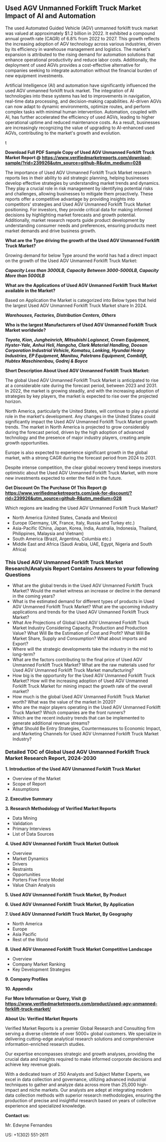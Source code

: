 <h2>Used AGV Unmanned Forklift Truck Market Impact of AI and Automation</h2><p>The used Automated Guided Vehicle (AGV) unmanned forklift truck market was valued at approximately $1.2 billion in 2022. It exhibited a compound annual growth rate (CAGR) of 6.8% from 2022 to 2027. This growth reflects the increasing adoption of AGV technology across various industries, driven by its efficiency in warehouse management and logistics. The market's expansion is attributed to the rising demand for automation solutions that enhance operational productivity and reduce labor costs. Additionally, the deployment of used AGVs provides a cost-effective alternative for companies seeking to integrate automation without the financial burden of new equipment investments.</p><p>Artificial Intelligence (AI) and automation have significantly influenced the used AGV unmanned forklift truck market. The integration of AI technologies into these systems has led to improvements in navigation, real-time data processing, and decision-making capabilities. AI-driven AGVs can now adapt to dynamic environments, optimize routes, and perform complex tasks with minimal human intervention. Automation, coupled with AI, has further accelerated the efficiency of used AGVs, leading to higher operational uptime and reduced maintenance costs. As a result, businesses are increasingly recognizing the value of upgrading to AI-enhanced used AGVs, contributing to the market's growth and evolution.</p>t</p><p id="" class=""><strong>Download Full PDF Sample Copy of Used AGV Unmanned Forklift Truck Market Report @ <a href="https://www.verifiedmarketreports.com/download-sample/?rid=239926&utm_source=github-R&utm_medium=028" target="_blank">https://www.verifiedmarketreports.com/download-sample/?rid=239926&utm_source=github-R&utm_medium=028</a></strong></p><p>The importance of&nbsp;Used AGV Unmanned Forklift Truck Market research reports lies in their ability to aid strategic planning, helping businesses develop effective strategies by understanding market trends and dynamics. They play a crucial role in risk management by identifying potential risks and challenges, allowing businesses to mitigate them proactively. These reports offer a competitive advantage by providing insights into competitors' strategies and Used AGV Unmanned Forklift Truck Market positioning. For investors, they provide critical data for making informed decisions by highlighting market forecasts and growth potential. Additionally, market research reports guide product development by understanding consumer needs and preferences, ensuring products meet market demands and drive business growth.</p><p><strong>What are the&nbsp;Type driving the growth of the Used AGV Unmanned Forklift Truck Market?</strong></p><p id="" class="">Growing demand for below Type around the world has had a direct impact on the growth of the Used AGV Unmanned Forklift Truck Market:</p><em><strong>Capacity Less than 3000LB, Capacity Between 3000-5000LB, Capacity More than 5000LB</strong></em></p><strong>What are the&nbsp;Applications&nbsp;of Used AGV Unmanned Forklift Truck Market available in the Market?</strong></p><p id="" class="">Based on Application the Market is categorized into Below types that held the largest Used AGV Unmanned Forklift Truck Market share In 2024.</p><em><strong>Warehouses, Factories, Distribution Centers, Others</strong></em></p><strong>Who is the largest Manufacturers of Used AGV Unmanned Forklift Truck Market worldwide?</strong></p><p><em><strong>Toyota, Kion, Jungheinrich, Mitsubishi Logisnext, Crown Equipment, Hyster-Yale, Anhui Heli, Hangcha, Clark Material Handling, Doosan Corporation Industrial Vehicle, Komatsu, Lonking, Hyundai Heavy Industries, EP Equipment, Manitou, Paletrans Equipment, Combilift, Hubtex Maschinenbau, Godrej & Boyce</strong></em></p><p id="" class=""><strong>Short Description About Used AGV Unmanned Forklift Truck Market:</strong></p><p>The global Used AGV Unmanned Forklift Truck Market is anticipated to rise at a considerable rate during the forecast period, between 2023 and 2031. In 2022, the market is growing steadily, and with the increasing adoption of strategies by key players, the market is expected to rise over the projected horizon.</p><p>North America, particularly the United States, will continue to play a pivotal role in the market's development. Any changes in the United States could significantly impact the Used AGV Unmanned Forklift Truck Market growth trends. The market in North America is projected to grow considerably during the forecast period, driven by the high adoption of advanced technology and the presence of major industry players, creating ample growth opportunities.</p><p>Europe is also expected to experience significant growth in the global market, with a strong CAGR during the forecast period from 2024 to 2031.</p><p>Despite intense competition, the clear global recovery trend keeps investors optimistic about the Used AGV Unmanned Forklift Truck Market, with more new investments expected to enter the field in the future.</p><p id="" class=""><strong>Get Discount On The Purchase Of This Report @ <a href="https://www.verifiedmarketreports.com/ask-for-discount/?rid=239926&utm_source=github-R&utm_medium=028" target="_blank">https://www.verifiedmarketreports.com/ask-for-discount/?rid=239926&utm_source=github-R&utm_medium=028</a></strong></p>Which regions are leading the Used AGV Unmanned Forklift Truck Market?</p><ul><li>North America (United States, Canada and Mexico)</li><li>Europe (Germany, UK, France, Italy, Russia and Turkey etc.)</li><li>Asia-Pacific (China, Japan, Korea, India, Australia, Indonesia, Thailand, Philippines, Malaysia and Vietnam)</li><li>South America (Brazil, Argentina, Columbia etc.)</li><li>Middle East and Africa (Saudi Arabia, UAE, Egypt, Nigeria and South Africa)</li></ul><h3 id="" class="">This Used AGV Unmanned Forklift Truck Market Research/Analysis Report Contains Answers to your following Questions</h3><ul><li>What are the global trends in the Used AGV Unmanned Forklift Truck Market? Would the market witness an increase or decline in the demand in the coming years?</li><li>What is the estimated demand for different types of products in Used AGV Unmanned Forklift Truck Market? What are the upcoming industry applications and trends for the Used AGV Unmanned Forklift Truck Market?</li><li>What Are Projections of Global Used AGV Unmanned Forklift Truck Market Industry Considering Capacity, Production and Production Value? What Will Be the Estimation of Cost and Profit? What Will Be Market Share, Supply and Consumption? What about imports and Export?</li><li>Where will the strategic developments take the industry in the mid to long-term?</li><li>What are the factors contributing to the final price of Used AGV Unmanned Forklift Truck Market? What are the raw materials used for Used AGV Unmanned Forklift Truck Market manufacturing?</li><li>How big is the opportunity for the Used AGV Unmanned Forklift Truck Market? How will the increasing adoption of Used AGV Unmanned Forklift Truck Market for mining impact the growth rate of the overall market?</li><li>How much is the global Used AGV Unmanned Forklift Truck Market worth? What was the value of the market In 2020?</li><li>Who are the major players operating in the Used AGV Unmanned Forklift Truck Market? Which companies are the front runners?</li><li>Which are the recent industry trends that can be implemented to generate additional revenue streams?</li><li>What Should Be Entry Strategies, Countermeasures to Economic Impact, and Marketing Channels for Used AGV Unmanned Forklift Truck Market Industry?</li></ul><h3 id="" class="">Detailed TOC of Global Used AGV Unmanned Forklift Truck Market Research Report, 2024-2030</h3><p id="" class=""><strong>1. Introduction of the Used AGV Unmanned Forklift Truck Market</strong></p><ul><li>Overview of the Market</li><li>Scope of Report</li><li>Assumptions</li></ul><p id="" class=""><strong>2. Executive Summary</strong></p><p id="" class=""><strong>3. Research Methodology of Verified Market Reports</strong></p><ul><li>Data Mining</li><li>Validation</li><li>Primary Interviews</li><li>List of Data Sources</li></ul><p id="" class=""><strong>4. Used AGV Unmanned Forklift Truck Market Outlook</strong></p><ul><li>Overview</li><li>Market Dynamics</li><li>Drivers</li><li>Restraints</li><li>Opportunities</li><li>Porters Five Force Model</li><li>Value Chain Analysis</li></ul><p id="" class=""><strong>5. Used AGV Unmanned Forklift Truck Market, By Product</strong></p><p id="" class=""><strong>6. Used AGV Unmanned Forklift Truck Market, By Application</strong></p><p id="" class=""><strong>7. Used AGV Unmanned Forklift Truck Market, By Geography</strong></p><ul><li>North America</li><li>Europe</li><li>Asia Pacific</li><li>Rest of the World</li></ul><p id="" class=""><strong>8. Used AGV Unmanned Forklift Truck Market Competitive Landscape</strong></p><ul><li>Overview</li><li>Company Market Ranking</li><li>Key Development Strategies</li></ul><p id="" class=""><strong>9. Company Profiles</strong></p><p id="" class=""><strong>10. Appendix</strong></p><p id="" class=""><strong>For More Information or Query, Visit @ <a href="https://www.verifiedmarketreports.com/product/used-agv-unmanned-forklift-truck-market/" target="_blank">https://www.verifiedmarketreports.com/product/used-agv-unmanned-forklift-truck-market/</a></strong></p><p id="" class=""><strong>About Us: Verified Market Reports</strong></p><p id="" class="">Verified Market Reports is a premier Global Research and Consulting firm serving a diverse clientele of over 5000+ global customers. We specialize in delivering cutting-edge analytical research solutions and comprehensive information-enriched research studies.</p><p id="" class="">Our expertise encompasses strategic and growth analyses, providing the crucial data and insights required to make informed corporate decisions and achieve key revenue goals.</p><p id="" class="">With a dedicated team of 250 Analysts and Subject Matter Experts, we excel in data collection and governance, utilizing advanced industrial techniques to gather and analyze data across more than 25,000 high-impact and niche markets. Our analysts are adept at integrating modern data collection methods with superior research methodologies, ensuring the production of precise and insightful research based on years of collective experience and specialized knowledge.</p><p id="" class=""><strong>Contact us:</strong></p><p id="" class="">Mr. Edwyne Fernandes</p><p id="" class="">US: +1(302) 551-2611</p>